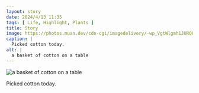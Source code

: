 ```yaml
---
layout: story
date: 2024/4/13 11:35
tags: [ Life, Highlight, Plants ]
title: Story
image: https://photos.muan.dev/cdn-cgi/imagedelivery/-wp_VgtWlgmh1JURQ8t1mg/6848471e-9fa2-43f6-ff49-993cd8cb9a00/public
caption: |
  Picked cotton today.
alt: |
  a basket of cotton on a table
---
```


![a basket of cotton on a table](https://photos.muan.dev/cdn-cgi/imagedelivery/-wp_VgtWlgmh1JURQ8t1mg/6848471e-9fa2-43f6-ff49-993cd8cb9a00/public)

Picked cotton today.
